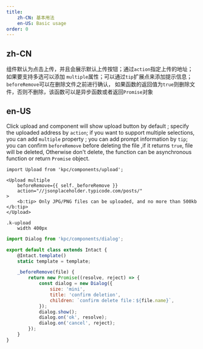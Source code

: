 ```yaml
---
title: 
    zh-CN: 基本用法
    en-US: Basic usage
order: 0
---
```

## zh-CN

组件默认为点击上传，并且会展示默认上传按钮；通过`action`指定上传的地址；如果要支持多选可以添加
`multiple`属性；可以通过`tip`扩展点来添加提示信息；`beforeRemove`可以在删除文件之前进行确认，
如果函数的返回值为`true`则删除文件，否则不删除，该函数可以是异步函数或者返回`Promise`对象

## en-US
Click upload and component will show upload button by default ; specify the uploaded address by `action`; if you want to support multiple selections, you can add `multiple` property ; you can add prompt information by `tip`; you can confirm `beforeRemove` before deleting the file ,if it returns `true`, file will be deleted, Otherwise don't delete, the function can be asynchronous function or return `Promise` object.

```vdt
import Upload from 'kpc/components/upload';

<Upload multiple
    beforeRemove={{ self._beforeRemove }}
    action="//jsonplaceholder.typicode.com/posts/"
>
    <b:tip> Only JPG/PNG files can be uploaded, and no more than 500kb </b:tip>
</Upload>
```

```styl
.k-upload
    width 400px
```

```js
import Dialog from 'kpc/components/dialog';

export default class extends Intact {
    @Intact.template()
    static template = template;

    _beforeRemove(file) {
        return new Promise((resolve, reject) => {
            const dialog = new Dialog({
                size: 'mini',
                title: 'confirm deletion',
                children: `confirm delete file：${file.name}`, 
            });
            dialog.show();
            dialog.on('ok', resolve);
            dialog.on('cancel', reject);
        });
    }
}
```
